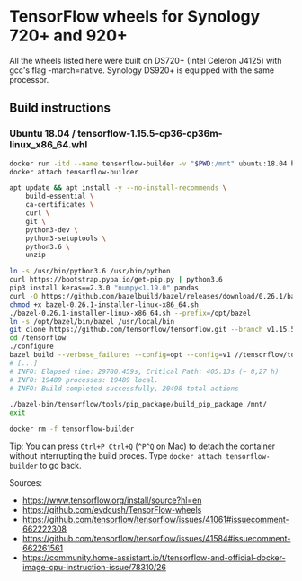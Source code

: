 # TensorFlow wheels for Synology 720+ and 920+

All the wheels listed here were built on DS720+ (Intel Celeron J4125) with gcc's flag -march=native. 
Synology DS920+ is equipped with the same processor.

## Build instructions

### Ubuntu 18.04 / tensorflow-1.15.5-cp36-cp36m-linux_x86_64.whl

```bash
docker run -itd --name tensorflow-builder -v "$PWD:/mnt" ubuntu:18.04 bash
docker attach tensorflow-builder

apt update && apt install -y --no-install-recommends \
    build-essential \
    ca-certificates \
    curl \
    git \
    python3-dev \
    python3-setuptools \
    python3.6 \
    unzip

ln -s /usr/bin/python3.6 /usr/bin/python
curl https://bootstrap.pypa.io/get-pip.py | python3.6
pip3 install keras==2.3.0 "numpy<1.19.0" pandas
curl -O https://github.com/bazelbuild/bazel/releases/download/0.26.1/bazel-0.26.1-installer-linux-x86_64.sh
chmod +x bazel-0.26.1-installer-linux-x86_64.sh
./bazel-0.26.1-installer-linux-x86_64.sh --prefix=/opt/bazel
ln -s /opt/bazel/bin/bazel /usr/local/bin
git clone https://github.com/tensorflow/tensorflow.git --branch v1.15.5 --depth=1
cd /tensorflow
./configure
bazel build --verbose_failures --config=opt --config=v1 //tensorflow/tools/pip_package:build_pip_package
# [...]
# INFO: Elapsed time: 29780.459s, Critical Path: 405.13s (~ 8,27 h)
# INFO: 19489 processes: 19489 local.
# INFO: Build completed successfully, 20498 total actions

./bazel-bin/tensorflow/tools/pip_package/build_pip_package /mnt/
exit

docker rm -f tensorflow-builder
```

Tip: You can press `Ctrl+P Ctrl+Q` (`^P^Q` on Mac) to detach the container without interrupting the build proces. Type `docker attach tensorflow-builder` to go back.

Sources:
- https://www.tensorflow.org/install/source?hl=en
- https://github.com/evdcush/TensorFlow-wheels
- https://github.com/tensorflow/tensorflow/issues/41061#issuecomment-662222308
- https://github.com/tensorflow/tensorflow/issues/41584#issuecomment-662261561
- https://community.home-assistant.io/t/tensorflow-and-official-docker-image-cpu-instruction-issue/78310/26
